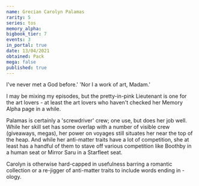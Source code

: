 ```yaml
---
name: Grecian Carolyn Palamas
rarity: 5
series: tos
memory_alpha:
bigbook_tier: 7
events: 3
in_portal: true
date: 13/04/2021
obtained: Pack
mega: false
published: true
---
```


I've never met a God before.' 'Nor I a work of art, Madam.' 

I may be mixing my episodes, but the pretty-in-pink Lieutenant is one for the art lovers - at least the art lovers who haven't checked her Memory Alpha page in a while.

Palamas is certainly a 'screwdriver' crew; one use, but does her job well. While her skill set has some overlap with a number of visible crew (giveaways, megas), her power on voyages still situates her near the top of the heap. And while her anti-matter traits have a lot of competition, she at least has a handful of them to stave off various competition like Boothby in a human seat or Mirror Saru in a Starfleet seat.

Carolyn is otherwise hard-capped in usefulness barring a romantic collection or a re-jigger of anti-matter traits to include words ending in -ology.
